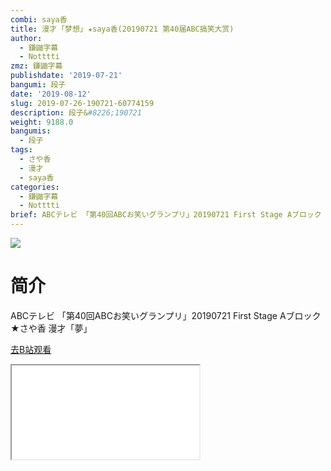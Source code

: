 ```yaml
---
combi: saya香
title: 漫才 ｢梦想｣ ★saya香(20190721 第40届ABC搞笑大赏)
author:
  - 鎌鼬字幕
  - Notttti
zmz: 鎌鼬字幕
publishdate: '2019-07-21'
bangumi: 段子
date: '2019-08-12'
slug: 2019-07-26-190721-60774159
description: 段子&#8226;190721
weight: 9188.0
bangumis:
  - 段子
tags:
  - さや香
  - 漫才
  - saya香
categories:
  - 鎌鼬字幕
  - Notttti
brief: ABCテレビ 「第40回ABCお笑いグランプリ」20190721 First Stage Aブロック ★さや香 漫才「夢」
---
```

![](https://raw.githubusercontent.com/tcgriffith/owaraisite/master/static/tmpimg/3fac6b7018f6fcda9d72d2d07e0d2d99530c2332.jpg.480.jpg)
# 简介  
ABCテレビ
「第40回ABCお笑いグランプリ」20190721 
First Stage Aブロック ★さや香 漫才「夢」  

[去B站观看](https://www.bilibili.com/video/av60774159/)
<div class ="resp-container"><iframe class="testiframe" src="//player.bilibili.com/player.html?aid=60774159"", scrolling="no", allowfullscreen="true" > </iframe></div> 
